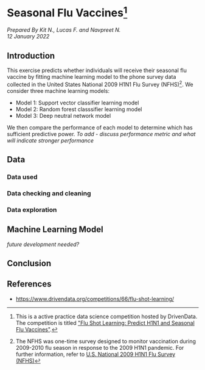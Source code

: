 #  Seasonal Flu Vaccines[^1]
*Prepared By Kit N., Lucas F. and Navpreet N.* <br> *12 January 2022*

[^1]: This is a active practice data science competition hosted by DrivenData. The competition is titled ["Flu Shot Learning: Predict H1N1 and Seasonal Flu Vaccines"](https://www.drivendata.org/competitions/66/flu-shot-learning/).

## Introduction

This exercise predicts whether individuals will receive their seasonal flu vaccine by fitting machine learning model to the phone survey data collected in the United States National 2009 H1N1 Flu Survey (NFHS)[^2]. We consider three machine learning models:

* Model 1: Support vector classifier learning model
* Model 2: Random forest classsifier learning model
* Model 3: Deep neutral network model

We then compare the performance of each model to determine which has sufficient predictive power. *To add - discuss performance metric and what will indicate stronger performance*

[^2]: The NFHS was one-time survey designed to monitor vaccination during 2009-2010 flu season in response to the 2009 H1N1 pandemic. For further information, refer to [U.S. National 2009 H1N1 Flu Survey (NFHS)](https://webarchive.loc.gov/all/20140511031000/http://www.cdc.gov/nchs/nis/about_nis.htm#h1n1)


## Data
### Data used

### Data checking and cleaning

### Data exploration


## Machine Learning Model


*future development needed?*

## Conclusion



## References
* https://www.drivendata.org/competitions/66/flu-shot-learning/